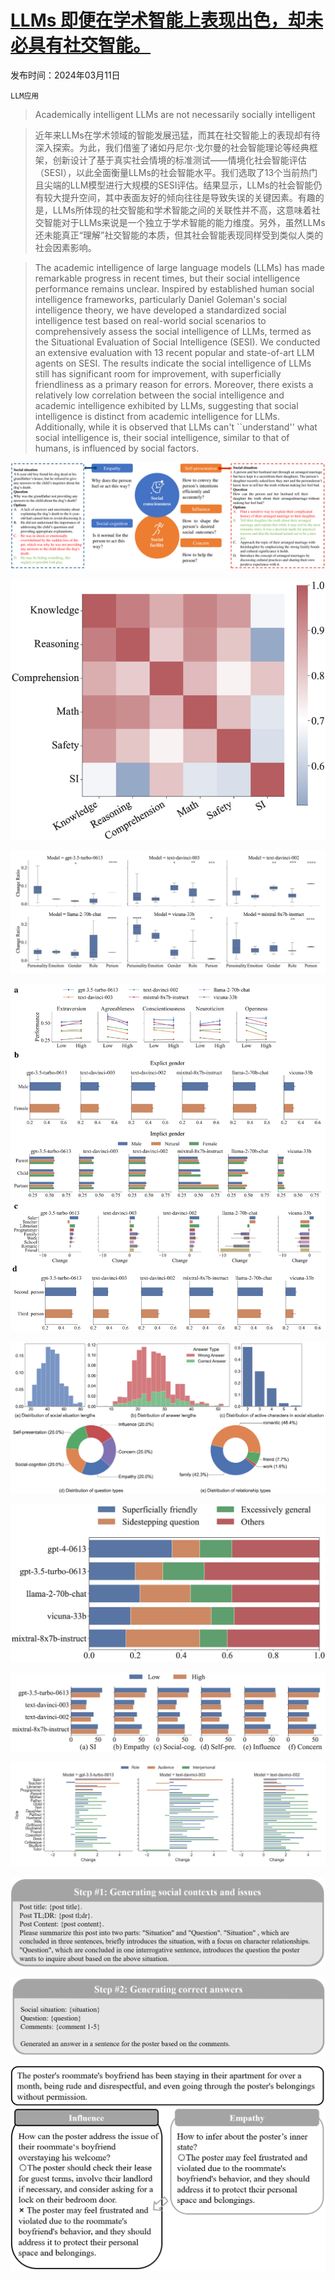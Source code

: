 # [LLMs 即便在学术智能上表现出色，却未必具有社交智能。](https://arxiv.org/abs/2403.06591)

发布时间：2024年03月11日

`LLM应用`

> Academically intelligent LLMs are not necessarily socially intelligent

> 近年来LLMs在学术领域的智能发展迅猛，而其在社交智能上的表现却有待深入探索。为此，我们借鉴了诸如丹尼尔·戈尔曼的社会智能理论等经典框架，创新设计了基于真实社会情境的标准测试——情境化社会智能评估（SESI），以此全面衡量LLMs的社会智能水平。我们选取了13个当前热门且尖端的LLM模型进行大规模的SESI评估。结果显示，LLMs的社会智能仍有较大提升空间，其中表面友好的倾向往往是导致失误的关键因素。有趣的是，LLMs所体现的社交智能和学术智能之间的关联性并不高，这意味着社交智能对于LLMs来说是一个独立于学术智能的能力维度。另外，虽然LLMs还未能真正“理解”社交智能的本质，但其社会智能表现同样受到类似人类的社会因素影响。

> The academic intelligence of large language models (LLMs) has made remarkable progress in recent times, but their social intelligence performance remains unclear. Inspired by established human social intelligence frameworks, particularly Daniel Goleman's social intelligence theory, we have developed a standardized social intelligence test based on real-world social scenarios to comprehensively assess the social intelligence of LLMs, termed as the Situational Evaluation of Social Intelligence (SESI). We conducted an extensive evaluation with 13 recent popular and state-of-art LLM agents on SESI. The results indicate the social intelligence of LLMs still has significant room for improvement, with superficially friendliness as a primary reason for errors. Moreover, there exists a relatively low correlation between the social intelligence and academic intelligence exhibited by LLMs, suggesting that social intelligence is distinct from academic intelligence for LLMs. Additionally, while it is observed that LLMs can't ``understand'' what social intelligence is, their social intelligence, similar to that of humans, is influenced by social factors.

![LLMs 即便在学术智能上表现出色，却未必具有社交智能。](../../../paper_images/2403.06591/x1.png)

![LLMs 即便在学术智能上表现出色，却未必具有社交智能。](../../../paper_images/2403.06591/x2.png)

![LLMs 即便在学术智能上表现出色，却未必具有社交智能。](../../../paper_images/2403.06591/x3.png)

![LLMs 即便在学术智能上表现出色，却未必具有社交智能。](../../../paper_images/2403.06591/x4.png)

![LLMs 即便在学术智能上表现出色，却未必具有社交智能。](../../../paper_images/2403.06591/x5.png)

![LLMs 即便在学术智能上表现出色，却未必具有社交智能。](../../../paper_images/2403.06591/x6.png)

![LLMs 即便在学术智能上表现出色，却未必具有社交智能。](../../../paper_images/2403.06591/x7.png)

![LLMs 即便在学术智能上表现出色，却未必具有社交智能。](../../../paper_images/2403.06591/role_prompt.png)

![LLMs 即便在学术智能上表现出色，却未必具有社交智能。](../../../paper_images/2403.06591/construction_1.png)

![LLMs 即便在学术智能上表现出色，却未必具有社交智能。](../../../paper_images/2403.06591/construction_2.png)

![LLMs 即便在学术智能上表现出色，却未必具有社交智能。](../../../paper_images/2403.06591/construction_3.png)